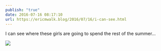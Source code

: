 ```yaml
---
publish: "true"
date: 2016-07-16 08:17:10
url: https://ericmwalk.blog/2016/07/16/i-can-see.html
---
```


I can see where these girls are going to spend the rest of the summer...

![](https://ericmwalk.blog/uploads/2022/bcd4821441.jpg)
